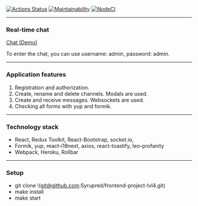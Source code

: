 [![Actions Status](https://github.com/Syrupred/frontend-project-lvl4/workflows/hexlet-check/badge.svg)](https://github.com/Syrupred/frontend-project-lvl4/actions)
[![Maintainability](https://api.codeclimate.com/v1/badges/b653cb3b242cd81802ef/maintainability)](https://codeclimate.com/github/Syrupred/frontend-project-lvl4/maintainability)
[![NodeCI](https://github.com/Syrupred/frontend-project-lvl4/actions/workflows/nodejs.yml/badge.svg)](https://github.com/Syrupred/frontend-project-lvl4/actions/workflows/nodejs.yml)

*****************

### Real-time chat

[Chat (Demo)](https://gentle-anchorage-78136.herokuapp.com/)

To enter the chat, you can use username: admin, password: admin.

*****************

### Application features

1. Registration and authorization.
2. Create, rename and delete channels. Modals are used.
3. Create and receive messages. Websockets are used.
4. Checking all forms with yup and formik.

*****************

### Technology stack

* React, Redux Toolkit, React-Bootstrap, socket.io,
* Formik, yup, react-i18next, axios, react-toastify, leo-profanity
* Webpack, Heroku, Rollbar

*****************

### Setup

* git clone !(git@github.com:Syrupred/frontend-project-lvl4.git)
* make install
* make start
